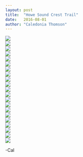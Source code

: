 ```yaml
---
layout: post
title:  "Howe Sound Crest Trail"
date:   2016-08-01
author: "Caledonia Thomson"
---
```


<div class="row">                                       
    <a href="/photos/2016-08-01-howe-sound/3.jpg"><img src="/photos/2016-08-01-howe-sound/3.jpg" /></a>              
</div>

<div class="row">
<div class="col-sm-4 col-xs-4">
	<a href="/photos/2016-08-01-howe-sound/1.jpg"><img src="/photos/2016-08-01-howe-sound/1.jpg" /></a>
</div>

<div class="col-sm-4 col-xs-4">
	<a href="/photos/2016-08-01-howe-sound/2.jpg"><img src="/photos/2016-08-01-howe-sound/2.jpg" /></a>
</div>

<div class="col-sm-4 col-xs-4">                   
	<a href="/photos/2016-08-01-howe-sound/4.jpg"><img src="/photos/2016-08-01-howe-sound/4.jpg" /></a>
</div>

</div>

<div class="row">                   
	<a href="/photos/2016-08-01-howe-sound/5.jpg"><img src="/photos/2016-08-01-howe-sound/5.jpg" /></a>
</div>  

<div class="row">
<div class="col-sm-6 col-xs-6">
	<a href="/photos/2016-08-01-howe-sound/8.jpg"><img src="/photos/2016-08-01-howe-sound/8.jpg" /></a>
</div>

<div class="col-sm-6 col-xs-6">
	<a href="/photos/2016-08-01-howe-sound/7.jpg"><img src="/photos/2016-08-01-howe-sound/7.jpg" /></a>
</div>
</div>

<div class="row">
<div class="col-sm-6 col-xs-6">
	<a href="/photos/2016-08-01-howe-sound/9.jpg"><img src="/photos/2016-08-01-howe-sound/9.jpg" /></a>
</div>

<div class="col-sm-6 col-xs-6">
	<a href="/photos/2016-08-01-howe-sound/10.jpg"><img src="/photos/2016-08-01-howe-sound/10.jpg" /></a>
</div>
</div>

<div class="row">
<div class="col-sm-8 col-xs-8">
	<a href="/photos/2016-08-01-howe-sound/12.jpg"><img src="/photos/2016-08-01-howe-sound/12.jpg" /></a>
</div>

<div class="col-sm-4 col-xs-4">
	<a href="/photos/2016-08-01-howe-sound/11.jpg"><img src="/photos/2016-08-01-howe-sound/11.jpg" /></a>
</div>
</div>

<div class="row">
<div class="col-sm-4 col-xs-4">
	<a href="/photos/2016-08-01-howe-sound/14.jpg"><img src="/photos/2016-08-01-howe-sound/14.jpg" /></a>
</div>
<div class="col-sm-8 col-xs-8">
	<a href="/photos/2016-08-01-howe-sound/15.jpg"><img src="/photos/2016-08-01-howe-sound/15.jpg" /></a>
</div>
</div>

<div class="row">                   
	<a href="/photos/2016-08-01-howe-sound/13.jpg"><img src="/photos/2016-08-01-howe-sound/13.jpg" /></a> 
</div>  

<div class="row">
<div class="col-sm-6 col-xs-6">
	<a href="/photos/2016-08-01-howe-sound/16.jpg"><img src="/photos/2016-08-01-howe-sound/16.jpg" /></a>
</div>
<div class="col-sm-6 col-xs-6">
	<a href="/photos/2016-08-01-howe-sound/20.jpg"><img src="/photos/2016-08-01-howe-sound/20.jpg" /></a>
</div>
</div>

<div class="row">
<div class="col-sm-6 col-xs-6">
	<a href="/photos/2016-08-01-howe-sound/17.jpg"><img src="/photos/2016-08-01-howe-sound/17.jpg" /></a>
</div>
<div class="col-sm-6 col-xs-6">
	<a href="/photos/2016-08-01-howe-sound/19.jpg"><img src="/photos/2016-08-01-howe-sound/19.jpg" /></a>
</div>
</div>

<div class="row">                   
	<a href="/photos/2016-08-01-howe-sound/0.jpg"><img src="/photos/2016-08-01-howe-sound/0.jpg" /></a> 
</div>  


<div class="row">
<div class="col-sm-6 col-xs-6">
	<a href="/photos/2016-08-01-howe-sound/6.jpg"><img src="/photos/2016-08-01-howe-sound/6.jpg" /></a>
</div>
<div class="col-sm-6 col-xs-6">
	<a href="/photos/2016-08-01-howe-sound/21.jpg"><img src="/photos/2016-08-01-howe-sound/21.jpg" /></a>
</div>
</div>


-Cal